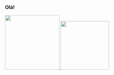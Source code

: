 ### Olá!
 <div>
  <a href="https://github.com/JooaoMS">
  <img height="180em" src="https://github-readme-stats.vercel.app/api?username=JooaoMS&show_icons=true&theme=dark&include_all_commits=true&count_private=true"/>
  <img height="160em" src="https://github-readme-stats.vercel.app/api/top-langs/?username=JooaoMS&layout=compact&langs_count=7&theme=dark"/>
</div>
